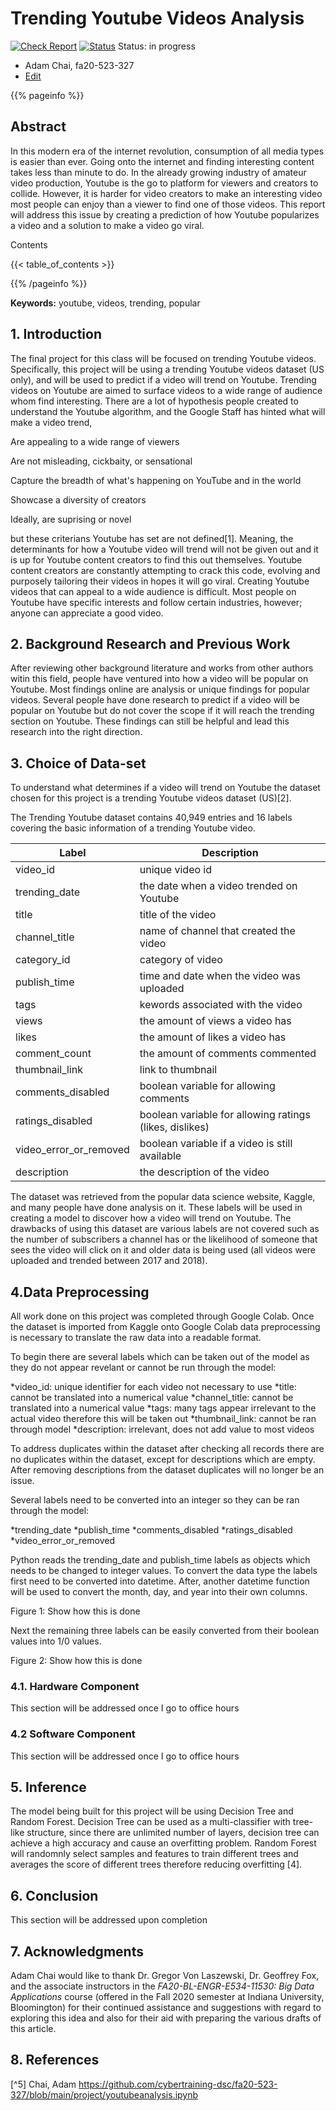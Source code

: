 # Trending Youtube Videos Analysis

[![Check Report](https://github.com/cybertraining-dsc/fa20-523-327/workflows/Check%20Report/badge.svg)](https://github.com/cybertraining-dsc/fa20-523-327/actions)
[![Status](https://github.com/cybertraining-dsc/fa20-523-327/workflows/Status/badge.svg)](https://github.com/cybertraining-dsc/fa20-523-327/actions)
Status: in progress


* Adam Chai, fa20-523-327
* [Edit](https://github.com/cybertraining-dsc/fa20-523-327/blob/main/project/project.md)

{{% pageinfo %}}

## Abstract

In this modern era of the internet revolution, consumption of all media types is easier than ever. Going onto the internet and finding interesting content takes less than minute to do. In the already growing industry of amateur video production, Youtube is the go to platform for viewers and creators to collide. However, it is harder for video creators to make an interesting video most people can enjoy than a viewer to find one of those videos. This report will address this issue by creating a prediction of how Youtube popularizes a video and a solution to make a video go viral.

Contents

{{< table_of_contents >}}

{{% /pageinfo %}}

**Keywords:** youtube, videos, trending, popular


## 1. Introduction

The final project for this class will be focused on trending Youtube videos. Specifically, this project will be using a trending Youtube videos dataset (US only), and will be used to predict if a video will trend on Youtube. Trending videos on Youtube are aimed to surface videos to a wide range of audience whom find interesting. There are a lot of hypothesis people created to understand the Youtube algorithm, and the Google Staff has hinted what will make a video trend,

Are appealing to a wide range of viewers

Are not misleading, cickbaity, or sensational

Capture the breadth of what's happening on YouTube and in the world

Showcase a diversity of creators 

Ideally, are suprising or novel

but these criterians Youtube has set are not defined[1]. Meaning, the determinants for how a Youtube video will trend will not be given out and it is up for Youtube content creators to find this out themselves. Youtube content creators are constantly attempting to crack this code, evolving and purposely tailoring their videos in hopes it will go viral. Creating Youtube videos that can appeal to a wide audience is difficult. Most people on Youtube have specific interests and follow certain industries, however; anyone can appreciate a good video.

## 2. Background Research and Previous Work

After reviewing other background literature and works from other authors witin this field,  people have ventured into how a video will be popular on Youtube. Most findings online are analysis or unique findings for popular videos. Several people have done research to predict if a video will be popular on Youtube but do not cover the scope if it will reach the trending section on Youtube. These findings can still be helpful and lead this research into the right direction.

## 3. Choice of Data-set

To understand what determines if a video will trend on Youtube the dataset chosen for this project is a trending Youtube videos dataset (US)[2]. 

The Trending Youtube dataset contains 40,949 entries and 16 labels covering the basic information of a trending Youtube video. 

| Label      | Description |
| ----------- | ----------- |
| video_id| unique video id|
| trending_date| the date when a video trended on Youtube|
| title| title of the video|
| channel_title| name of channel that created the video|
| category_id| category of video|
| publish_time| time and date when the video was uploaded|
| tags| kewords associated with the video|
| views| the amount of views a video has    |
| likes| the amount of likes a video has|
| comment_count| the amount of comments commented|
| thumbnail_link| link to thumbnail|
| comments_disabled| boolean variable for allowing comments|
| ratings_disabled| boolean variable for allowing ratings (likes, dislikes)|
| video_error_or_removed| boolean variable if a video is still available|
| description| the description of the video|

The dataset was retrieved from the popular data science website, Kaggle, and many people have done analysis on it. These labels will be used in creating a model to discover how a video will trend on Youtube. The drawbacks of using this dataset are various labels are not covered such as the number of subscribers a channel has or the likelihood of someone that sees the video will click on it and older data is being used (all videos were uploaded and trended between 2017 and 2018).

## 4.Data Preprocessing 

All work done on this project was completed through Google Colab. Once the dataset is imported from Kaggle onto Google Colab data preprocessing is necessary to translate the raw data into a readable format. 

To begin there are several labels which can be taken out of the model as they do not appear revelant or cannot be run through the model:

*video_id: unique identifier for each video not necessary to use
*title: cannot be translated into a numerical value
*channel_title: cannot be translated into a numerical value
*tags: many tags appear irrelevant to the actual video therefore this will be taken out
*thumbnail_link: cannot be ran through model
*description: irrelevant, does not add value to most videos 

To address duplicates within the dataset after checking all records there are no duplicates within the dataset, except for descriptions which are empty. After removing descriptions from the dataset duplicates will no longer be an issue. 

Several labels need to be converted into an integer so they can be ran through the model:

*trending_date
*publish_time
*comments_disabled
*ratings_disabled
*video_error_or_removed

Python reads the trending_date and publish_time labels as objects which needs to be changed to integer values. To convert the data type the labels first need to be converted into datetime. After, another datetime function will be used to convert the month, day, and year into their own columns. 

Figure 1: Show how this is done

Next the remaining three labels can be easily converted from their boolean values into 1/0 values.

Figure 2: Show how this is done


### 4.1. Hardware Component

This section will be addressed once I go to office hours

### 4.2 Software Component

This section will be addressed once I go to office hours

## 5. Inference

The model being built for this project will be using Decision Tree and Random Forest. Decision Tree can be used as a multi-classifier with tree-like structure, since there are unlimited number of layers, decision tree can achieve a high accuracy and cause an overfitting problem. Random Forest will randomnly select samples and features to train different trees and averages the score of different trees therefore reducing overfitting [4].

## 6. Conclusion

This section will be addressed upon completion

## 7. Acknowledgments 

Adam Chai would like to thank Dr. Gregor Von Laszewski, Dr. Geoffrey Fox, and the associate instructors in the *FA20-BL-ENGR-E534-11530: Big Data Applications* course (offered in the Fall 2020 semester at Indiana University, Bloomington) for their continued assistance and suggestions with regard to exploring this idea and also for their aid with preparing the various drafts of this article.

## 8. References

[^1]: Google Staff, Trending on Youtube, Google. <https://support.google.com/youtube/answer/7239739?hl=en#:~:text=Trending%20helps%20viewers%20see%20what's,surprising%2C%20like%20a%20viral%20video.>

[^2]: Jolly. Mitchell, Trending YouTube Video Statistics, Kaggle. <https://www.kaggle.com/datasnaek/youtube-new>

[^3]: Jain, Guarav, Youtube Scrapped Data, Kaggle. <https://www.kaggle.com/gaurav2022/youtube-scrapped-data>

[^4]: Li. Yuping, Eng. Kent, Zhang. Liqian, YouTube Videos Prediction: Will this video be popular?, Stanford <http://cs229.stanford.edu/proj2019aut/data/assignment_308832_raw/26647615.pdf>

[^5] Chai, Adam <https://github.com/cybertraining-dsc/fa20-523-327/blob/main/project/youtubeanalysis.ipynb>

[^cloudmesh-benchmark]: Gregor von Laszewski, Cloudmesh StopWatch and Benchmark from the Cloudmesh Common Library, <https://github.com/cloudmesh/cloudmesh-common>

